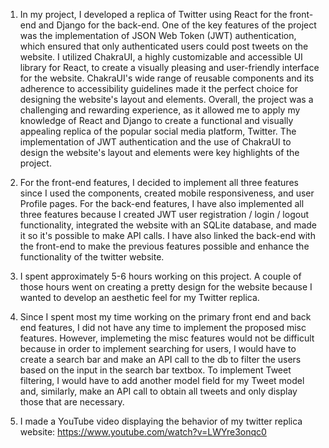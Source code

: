 1) In my project, I developed a replica of Twitter using React for the front-end and Django for the back-end. One of the key features of the project was the implementation of JSON Web Token (JWT) authentication, which ensured that only authenticated users could post tweets on the website. I utilized ChakraUI, a highly customizable and accessible UI library for React, to create a visually pleasing and user-friendly interface for the website. ChakraUI's wide range of reusable components and its adherence to accessibility guidelines made it the perfect choice for designing the website's layout and elements. Overall, the project was a challenging and rewarding experience, as it allowed me to apply my knowledge of React and Django to create a functional and visually appealing replica of the popular social media platform, Twitter. The implementation of JWT authentication and the use of ChakraUI to design the website's layout and elements were key highlights of the project.

2) For the front-end features, I decided to implement all three features since I used the components, created mobile responsiveness, and user Profile pages. For the back-end features, I have also implemented all three features because I created JWT user registration / login / logout functionality, integrated the website with an SQLite database, and made it so it's possible to make API calls. I have also linked the back-end with the front-end to make the previous features possible and enhance the functionality of the twitter website.

3) I spent approximately 5-6 hours working on this project. A couple of those hours went on creating 
a pretty design for the website because I wanted to develop an aesthetic feel for my Twitter replica.

4) Since I spent most my time working on the primary front end and back end features, I did not have any time to implement the proposed misc features. However, implemeting the misc features would not be difficult because in order to implement searching for users, I would have to create a search bar and make an API call to the db to filter the users based on the input in the search bar textbox. To implement Tweet filtering, I would have to add another model field for my Tweet model and, similarly, make an API call to obtain all tweets and only display those that are necessary.

5) I made a YouTube video displaying the behavior of my twitter replica website: https://www.youtube.com/watch?v=LWYre3onqc0